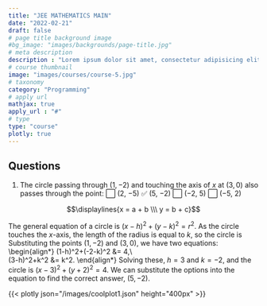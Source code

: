 ```yaml
---
title: "JEE MATHEMATICS MAIN"
date: "2022-02-21"
draft: false
# page title background image
#bg_image: "images/backgrounds/page-title.jpg"
# meta description
description : "Lorem ipsum dolor sit amet, consectetur adipisicing elit, sed do eiusmod tempor incididunt ut labore. dolore magna aliqua. Ut enim ad minim veniam, quis nostrud."
# course thumbnail
image: "images/courses/course-5.jpg"
# taxonomy
category: "Programming"
# apply url
mathjax: true
apply_url : "#"
# type
type: "course"
plotly: true
---
```


## Questions

1. The circle passing through $(1, −2)$ and touching the axis of $x$ at $(3, 0)$ also passes through the point:
 :white_large_square: (2, −5) :white_check_mark: (5, −2) :white_large_square: (−2, 5) :white_large_square: (−5, 2)

$$\displaylines{x = a + b \\\ y = b + c}$$


The general equation of a circle is $(x-h)^2 + (y-k)^2= r^2.$ As the circle touches the $x$-axis, the length of the radius is equal to $k$, so the circle is Substituting the points $(1, −2)$ and $(3, 0)$, we have two equations: \begin{align*}
(1-h)^2+(-2-k)^2 &= 4,\\\
(3-h)^2+k^2 &= k^2.
\end{align*}
Solving these, $h=3$ and $k=-2$, and the circle is $(x-3)^2+(y+2)^2=4$. We can substitute the options into the equation to find the correct answer, $(5,-2)$.

{{< plotly json="/images/coolplot1.json" height="400px" >}}

<div id="/images/coolplot.json" class="plotly" style="height:200px" ></div>
<script>
Plotly.d3.json("/images/coolplot.json", function(err, fig) {
    Plotly.plot('/images/coolplot.json', fig.data, fig.layout, {
        responsive: true , displayModeBar: false
    });
});
</script>

<!-- # Markdown with HTML
<details>
  <summary>Click to expand!</summary>
  The general equation of a circle is $(x-h)^2 + (y-k)^2= r^2.$ As the circle touches the $x$-axis, the length of the radius is equal to $k$, so the circle is Substituting the points $(1, −2)$ and $(3, 0)$, we have two equations: \begin{align*}
  (1-h)^2+(-2-k)^2 &= 4,\\
  (3-h)^2+k^2 &= k^2.
  \end{align*}
  Solving these, $h=3$ and $k=-2$, and the circle is $(x-3)^2+(y+2)^2=4$. We can substitute the options into the equation to find the correct answer, $(5,-2)$.
</details>


<details>
  <summary>Answer</summary>
  <p style="color:blue">
  The 1937 Brazilian coup d'état was led by President Getúlio Vargas with the support of the Brazilian Armed Forces on 10 November 1937. Vargas had ruled provisionally since 1930 with military backing, following a revolution that ended a decades-old oligarchy. In 1934, he became constitutional president, ineligible for re-election. He and his allies were unwilling to abandon power, and there was strong sentiment for a dictatorship amongst the military. Senior military officers used the Cohen Plan, fraudulently claimed to be written by communists, to provoke the National Congress into declaring a state of war. Vargas opponents were then undermined or forced into exile. On 10 November 1937, the police surrounded Congress, and Vargas proclaimed the
  \begin{align*}
 (1-h)^2+(-2-k)^2 &= 4,\\
 (3-h)^2+k^2 &= k^2.
 \end{align*}
  </p>
</summary>
</details>

### Solar System Exploration, 1950s – 1960s
:white_large_square: Mercury
:white_check_mark: Venus
 {{ "I :heart: Hugo" | emojify }} Earth (Orbit/Moon)
 &#9744; Mars
 &#9744; Comet Haley

{{< section >}}
Hello World!
<input type="radio" name="gender" value="male"> Male
<input type="radio" name="gender" value="female"> Female
<input type="radio" name="gender" value="tg"> Transgender
<input type="radio" name="gender" value="None"> None

{{< quizdown >}}
---
primary_color: orange
secondary_color: lightgray
text_color: black
shuffle_questions: false
---

## The sound of dog

---
shuffle_answers: false
---

What do dogs sound like?

> Some hint

- [ ] yes
- [ ] no
- [ ] `self.sound = "meow"`
- [x] wuff

## Put the [days](https://en.wikipedia.org/wiki/Day) in order!

> Monday is the *first* day of the week.

1. Monday
2. Tuesday
3. Wednesday
4. Friday
5. Saturday  

#### Who is the person in the picture?

![](https://upload.wikimedia.org/wikipedia/commons/thumb/9/9d/Sir_Tim_Berners-Lee.jpg/330px-Sir_Tim_Berners-Lee.jpg)

> In 1990, he published the [worlds first website](http://info.cern.ch/hypertext/WWW/TheProject.html).

1. [x] Tim Berners-Lee
    > This is the correct answer!
1. [ ] Alan Turing
1. [ ] Barbara Liskov
1. [ ] Larry Page
    > This is not Larry Page ;

{{< /quizdown >}} -->
